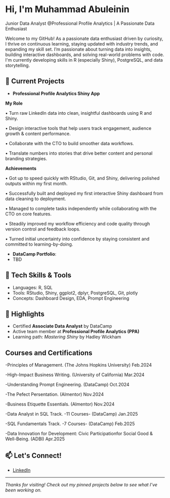 # Hi, I'm Muhammad Abuleinin
Junior Data Analyst @Professional Profile Analytics
| A Passionate Data Enthusiast

Welcome to my GitHub! 
As a passionate data enthusiast driven by curiosity, I thrive on continuous learning, staying updated with industry trends, and expanding my skill set.
I’m passionate about turning data into insights, building interactive dashboards, and solving real-world problems with code. I'm currently developing 
skills in R (especially Shiny), PostgreSQL, and data storytelling.

## 🚀 Current Projects
- **Professional Profile Analytics Shiny App**

 **My Role**

• Turn raw LinkedIn data into clean, insightful dashboards using R and Shiny.

• Design interactive tools that help users track engagement, audience growth & content performance.

• Collaborate with the CTO to build smoother data workflows.

• Translate numbers into stories that drive better content and personal branding strategies.

**Achievements**

• Got up to speed quickly with RStudio, Git, and Shiny, delivering polished outputs within my first month.

• Successfully built and deployed my first interactive Shiny dashboard from data cleaning to deployment.

• Managed to complete tasks independently while collaborating with the CTO on core features.

• Steadily improved my workflow efficiency and code quality through version control and feedback loops.

• Turned initial uncertainty into confidence by staying consistent and committed to learning-by-doing.
 

- **DataCamp Portfolio**:
- TBD

## 🧠 Tech Skills & Tools
- Languages: R, SQL
- Tools: RStudio, Shiny, ggplot2, dplyr, PostgreSQL, Git, plotly
- Concepts: Dashboard Design, EDA, Prompt Engineering

## 📌 Highlights
- Certified **Associate Data Analyst** by DataCamp
- Active team member at **Professional Profile Analytics (PPA)**
- Learning path: *Mastering Shiny* by Hadley Wickham

## Courses and Certifications
-Principles of Management. (The Johns Hopkins University)  Feb.2024

-High-Impact Business Writing. (University of California)  Mar.2024

-Understanding Prompt Engineering. (DataCamp)  Oct.2024

-The Pefect Persentation. (Almentor)  Nov.2024

-Business Etiquette Essentials. (Almentor) Nov.2024

-Data Analyst in SQL Track. -11 Courses- (DataCamp) Jan.2025

-SQL Fundamentals Track.  -7 Courses-  (DataCamp)  Feb.2025

-Data Innovation for Development: Civic Participationfor Social Good & Well-Being.  (ADBI)  Apr.2025


## 📫 Let's Connect!
- [LinkedIn](https://www.linkedin.com/in/your-link/)
  

---------

*Thanks for visiting! Check out my pinned projects below to see what I’ve been working on.*
